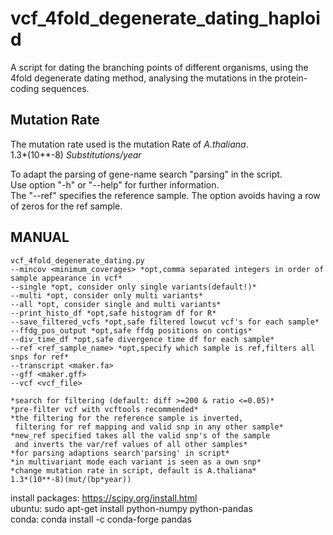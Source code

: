# vcf_4fold_degenerate_dating_haploid
A script for dating the branching points of different organisms, using the 4fold degenerate dating method, analysing the mutations in the protein-coding sequences.  

## Mutation Rate
The mutation rate used is the mutation Rate of *A.thaliana*.  
1.3*(10**-8) *Substitutions/year*
  
To adapt the parsing of gene-name search "parsing" in the script.  
Use option "-h" or "--help" for further information.  
The "--ref" specifies the reference sample. The option avoids having a row of zeros for the ref sample.  


## MANUAL

    vcf_4fold_degenerate_dating.py            
	--mincov <minimum_coverages> *opt,comma separated integers in order of sample appearance in vcf*            
	--single *opt, consider only single variants(default!)*            
	--multi *opt, consider only multi variants*            
	--all *opt, consider single and multi variants*            
	--print_histo_df *opt,safe histogram df for R*            
	--save_filtered_vcfs *opt,safe filtered lowcut vcf's for each sample*            
	--ffdg_pos_output *opt,safe ffdg positions on contigs*            
	--div_time_df *opt,safe divergence time df for each sample*            
	--ref <ref_sample_name> *opt,specify which sample is ref,filters all snps for ref*            
	--transcript <maker.fa>            
	--gff <maker.gff>            
	--vcf <vcf_file>            
	            
	*search for filtering (default: diff >=200 & ratio <=0.05)*            
	*pre-filter vcf with vcftools recommended*            
	*the filtering for the reference sample is inverted,            
	 filtering for ref mapping and valid snp in any other sample*            
	*new_ref specified takes all the valid snp's of the sample            
	 and inverts the var/ref values of all other samples*            
	*for parsing adaptions search'parsing' in script*            
	*in multivariant mode each variant is seen as a own snp*            
	*change mutation rate in script, default is A.thaliana*            
	1.3*(10**-8)(mut/(bp*year))            

	            
install packages: https://scipy.org/install.html            
ubuntu: sudo apt-get install python-numpy python-pandas  
conda:	conda install -c conda-forge pandas
